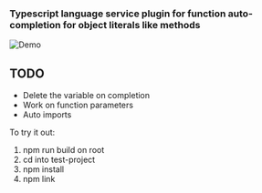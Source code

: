 ### Typescript language service plugin for function auto-completion for object literals like methods

![Demo](./demo.gif)

## TODO

- Delete the variable on completion
- Work on function parameters
- Auto imports

To try it out:

1. npm run build on root
2. cd into test-project
3. npm install
4. npm link

